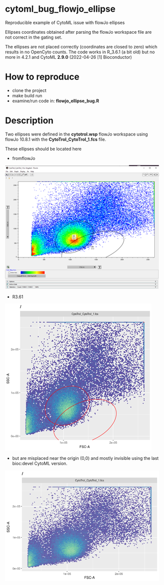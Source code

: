 # cytoml_bug_flowjo_ellipse

Reproducible example of CytoML issue with flowJo ellipses 

Ellipses coordinates obtained after parsing the flowJo workspace file are not correct in the gating set. 


The ellipses are not placed correctly (coordinates are closed to zero) which results in no OpenCyto counts. The code works in R_3.6.1 (a bit old) but no more in 4.2.1 and CytoML **2.9.0** (2022-04-26 [1] Bioconductor)

# How to reproduce

* clone the project
* make build run
* examine/run code in: **flowjo_ellipse_bug.R**

# Description

Two ellipses were defined in the **cytotrol.wsp** flowJo workspace using flowJo 10.8.1 with the **CytoTrol_CytoTrol_1.fcs** file.

These ellipses should be located here
* fromflowJo

![image](plot_flowjo.png)

* R3.61

![image](plot_361.png)

* but are misplaced near the origin (0,0) and mostly invisible using the last bioc:devel CytoML version.

![image](plot_4.2.1.svg)